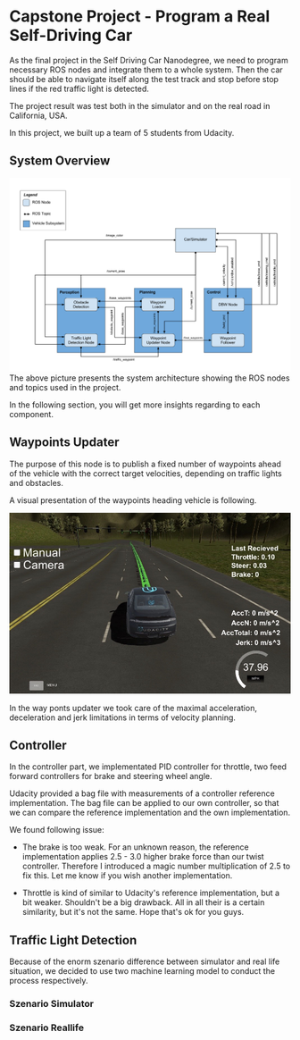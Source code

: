 # Capstone Project - Program a Real Self-Driving Car

As the final project in the Self Driving Car Nanodegree, we need to program necessary ROS nodes and integrate them to a whole system. Then the car should be able to navigate itself along the test track and stop before stop lines if the red traffic light is detected. 

The project result was test both in the simulator and on the real road in California, USA.

In this project, we built up a team of 5 students from Udacity.

## System Overview
![alt text](Documentation_Pics/final-project-ros-graph-v2.png)
The above picture presents the system architecture showing the ROS nodes and topics used in the project.

In the following section, you will get more insights regarding to each component.

## Waypoints Updater
The purpose of this node is to publish a fixed number of waypoints ahead of the vehicle with the correct target velocities, depending on traffic lights and obstacles.

A visual presentation of the waypoints heading vehicle is following.

![alt text](Documentation_Pics/Way_Points_In_Simulator.JPG)

In the way ponts updater we took care of the maximal acceleration, deceleration and jerk limitations in terms of velocity planning.

## Controller
In the controller part, we implementated PID controller for throttle, two feed forward controllers for brake and steering wheel angle. 

Udacity provided a bag file with measurements of a controller reference implementation. The bag file can be applied to our own controller, so that we can compare the reference implementation and the own implementation. 

We found following issue:

* The brake is too weak. For an unknown reason, the reference implementation applies 2.5 - 3.0 higher brake force than our twist controller. Therefore I introduced a magic number multiplication of 2.5 to fix this. Let me know if you wish another implementation.

* Throttle is kind of similar to Udacity's reference implementation, but a bit weaker. Shouldn't be a big drawback.
All in all their is a certain similarity, but it's not the same. Hope that's ok for you guys.




## Traffic Light Detection
Because of the enorm szenario difference between simulator and real life situation, we decided to use two machine learning model to conduct the process respectively.

### Szenario Simulator

### Szenario Reallife

